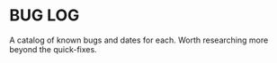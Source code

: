 # BUG LOG

A catalog of known bugs and dates for each. Worth researching more beyond the quick-fixes.